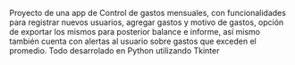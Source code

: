 Proyecto de una app de Control de gastos mensuales, con funcionalidades para registrar nuevos usuarios, agregar gastos y motivo de gastos, opción de exportar los mismos para posterior balance e informe, así mismo también cuenta con alertas al usuario sobre gastos que exceden el promedio. Todo desarrolado en Python utilizando Tkinter
